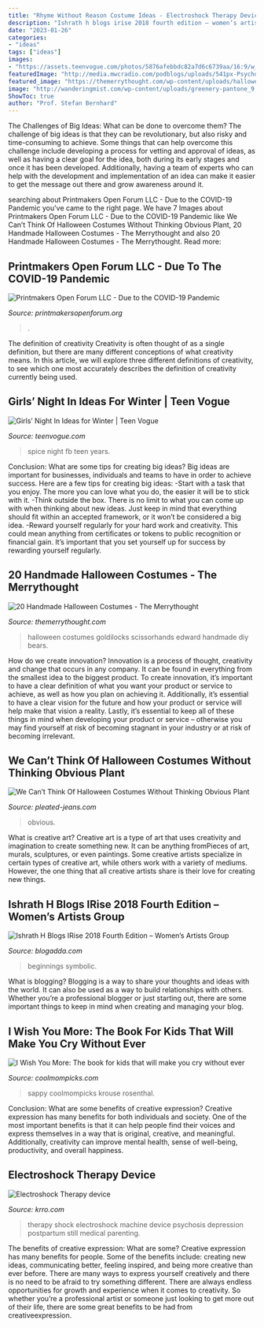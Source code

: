 ```yaml
---
title: "Rhyme Without Reason Costume Ideas - Electroshock Therapy Device"
description: "Ishrath h blogs irise 2018 fourth edition – women’s artists group"
date: "2023-01-26"
categories:
- "ideas"
tags: ["ideas"]
images:
- "https://assets.teenvogue.com/photos/5876afebbdc82a7d6c6739aa/16:9/w_1280,c_limit/girls-night-in-fb.jpg?mbid=social_retweet"
featuredImage: "http://media.mwcradio.com/podblogs/uploads/541px-Psychotron_7-10-2009_15-39-19.JPG"
featured_image: "https://themerrythought.com/wp-content/uploads/halloween1.jpg"
image: "http://wanderingmist.com/wp-content/uploads/greenery-pantone_9.jpg"
ShowToc: true
author: "Prof. Stefan Bernhard"
---
```



The Challenges of Big Ideas: What can be done to overcome them?
The challenge of big ideas is that they can be revolutionary, but also risky and time-consuming to achieve. Some things that can help overcome this challenge include developing a process for vetting and approval of ideas, as well as having a clear goal for the idea, both during its early stages and once it has been developed. Additionally, having a team of experts who can help with the development and implementation of an idea can make it easier to get the message out there and grow awareness around it.

	

		
searching about Printmakers Open Forum LLC - Due to the COVID-19 Pandemic you've came to the right page. We have 7 Images about Printmakers Open Forum LLC - Due to the COVID-19 Pandemic like We Can’t Think Of Halloween Costumes Without Thinking Obvious Plant, 20 Handmade Halloween Costumes - The Merrythought and also 20 Handmade Halloween Costumes - The Merrythought. Read more:
		
    
## Printmakers Open Forum LLC - Due To The COVID-19 Pandemic

<img loading=lazy src="http://www.printmakersopenforum.org/yahoo_site_admin/assets/images/Shop_environs_and_Allison_Rosh_PrintCamp2019_Printmakers_Open_Forum_.27482744_std.jpg" onerror="this.onerror=null;this.src='https://tse3.mm.bing.net/th?id=OIP.gBf5V_xTUnzuDSUjFlpj9QHaD4&amp;pid=15.1';" alt="Printmakers Open Forum LLC - Due to the COVID-19 Pandemic">

_Source: printmakersopenforum.org_

>. 

	

The definition of creativity
Creativity is often thought of as a single definition, but there are many different conceptions of what creativity means. In this article, we will explore three different definitions of creativity, to see which one most accurately describes the definition of creativity currently being used.

    
## Girls’ Night In Ideas For Winter | Teen Vogue

<img loading=lazy src="https://assets.teenvogue.com/photos/5876afebbdc82a7d6c6739aa/16:9/w_1280,c_limit/girls-night-in-fb.jpg?mbid=social_retweet" onerror="this.onerror=null;this.src='https://tse2.mm.bing.net/th?id=OIP.TluwL3FBYUfsBMhO2QD6xgHaD4&amp;pid=15.1';" alt="Girls’ Night In Ideas for Winter | Teen Vogue">

_Source: teenvogue.com_

>spice night fb teen years. 

	

Conclusion: What are some tips for creating big ideas?
Big ideas are important for businesses, individuals and teams to have in order to achieve success. Here are a few tips for creating big ideas:
-Start with a task that you enjoy. The more you can love what you do, the easier it will be to stick with it.
-Think outside the box. There is no limit to what you can come up with when thinking about new ideas. Just keep in mind that everything should fit within an accepted framework, or it won’t be considered a big idea.
-Reward yourself regularly for your hard work and creativity. This could mean anything from certificates or tokens to public recognition or financial gain. It’s important that you set yourself up for success by rewarding yourself regularly.

    
## 20 Handmade Halloween Costumes - The Merrythought

<img loading=lazy src="https://themerrythought.com/wp-content/uploads/halloween1.jpg" onerror="this.onerror=null;this.src='https://tse1.mm.bing.net/th?id=OIP.mK1qvPVAuhMilDgJDvZjDgHaFZ&amp;pid=15.1';" alt="20 Handmade Halloween Costumes - The Merrythought">

_Source: themerrythought.com_

>halloween costumes goldilocks scissorhands edward handmade diy bears. 

	

How do we create innovation?
Innovation is a process of thought, creativity and change that occurs in any company. It can be found in everything from the smallest idea to the biggest product. To create innovation, it’s important to have a clear definition of what you want your product or service to achieve, as well as how you plan on achieving it. Additionally, it’s essential to have a clear vision for the future and how your product or service will help make that vision a reality. Lastly, it’s essential to keep all of these things in mind when developing your product or service – otherwise you may find yourself at risk of becoming stagnant in your industry or at risk of becoming irrelevant.

    
## We Can’t Think Of Halloween Costumes Without Thinking Obvious Plant

<img loading=lazy src="https://cdn.pleated-jeans.com/wp-content/uploads/2020/10/we-cant-think-of-halloween-costumes-without-thinking-of-jeff-and-obvious-plant-13.jpg" onerror="this.onerror=null;this.src='https://tse1.mm.bing.net/th?id=OIP.7oW6AYsTzeTjVAcEzyNcDwHaD4&amp;pid=15.1';" alt="We Can’t Think Of Halloween Costumes Without Thinking Obvious Plant">

_Source: pleated-jeans.com_

>obvious. 

	

What is creative art?
Creative art is a type of art that uses creativity and imagination to create something new. It can be anything fromPieces of art, murals, sculptures, or even paintings. Some creative artists specialize in certain types of creative art, while others work with a variety of mediums. However, the one thing that all creative artists share is their love for creating new things.

    
## Ishrath H Blogs IRise 2018 Fourth Edition – Women’s Artists Group

<img loading=lazy src="http://wanderingmist.com/wp-content/uploads/greenery-pantone_9.jpg" onerror="this.onerror=null;this.src='https://tse4.mm.bing.net/th?id=OIP.huXscNuY7mL-zAo_GfyImgHaFF&amp;pid=15.1';" alt="Ishrath H Blogs IRise 2018 Fourth Edition – Women’s Artists Group">

_Source: blogadda.com_

>beginnings symbolic. 

	

What is blogging?
Blogging is a way to share your thoughts and ideas with the world. It can also be used as a way to build relationships with others. Whether you’re a professional blogger or just starting out, there are some important things to keep in mind when creating and managing your blog.

    
## I Wish You More: The Book For Kids That Will Make You Cry Without Ever

<img loading=lazy src="https://i57.photobucket.com/albums/g240/lizcoolmompicks/15-cool-mom-picks/I-wish-you-more-amy-krouse-rosenthal_zpske0cmhuy.jpg" onerror="this.onerror=null;this.src='https://tse3.mm.bing.net/th?id=OIP.FAsIRzJTU_RcxazP2GHUgQHaJ4&amp;pid=15.1';" alt="I Wish You More: The book for kids that will make you cry without ever">

_Source: coolmompicks.com_

>sappy coolmompicks krouse rosenthal. 

	

Conclusion: What are some benefits of creative expression?
Creative expression has many benefits for both individuals and society. One of the most important benefits is that it can help people find their voices and express themselves in a way that is original, creative, and meaningful. Additionally, creativity can improve mental health, sense of well-being, productivity, and overall happiness.

    
## Electroshock Therapy Device

<img loading=lazy src="http://media.mwcradio.com/podblogs/uploads/541px-Psychotron_7-10-2009_15-39-19.JPG" onerror="this.onerror=null;this.src='https://tse2.mm.bing.net/th?id=OIP.yl7WlVZpgRrHbCiDNu-NBAHaIN&amp;pid=15.1';" alt="Electroshock Therapy device">

_Source: krro.com_

>therapy shock electroshock machine device psychosis depression postpartum still medical parenting. 

	

The benefits of creative expression: What are some?
Creative expression has many benefits for people. Some of the benefits include: creating new ideas, communicating better, feeling inspired, and being more creative than ever before. There are many ways to express yourself creatively and there is no need to be afraid to try something different. There are always endless opportunities for growth and experience when it comes to creativity. So whether you’re a professional artist or someone just looking to get more out of their life, there are some great benefits to be had from creativeexpression.

